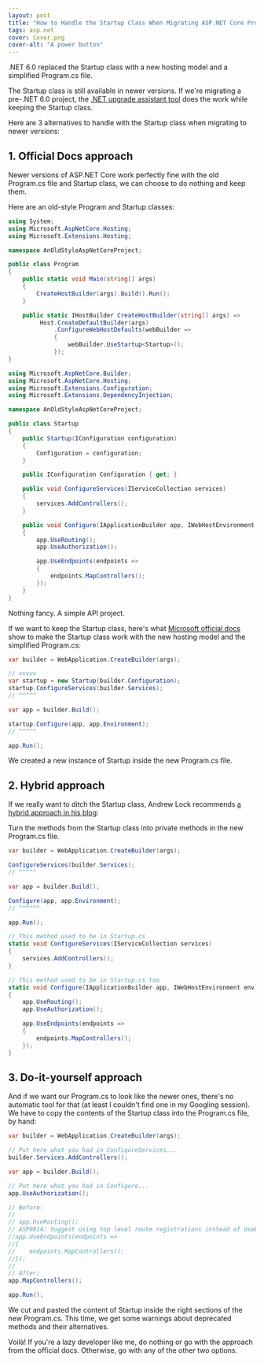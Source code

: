 ```yaml
---
layout: post
title: "How to Handle the Startup Class When Migrating ASP.NET Core Projects"
tags: asp.net
cover: Cover.png
cover-alt: "A power button" 
---
```


.NET 6.0 replaced the Startup class with a new hosting model and a simplified Program.cs file. 

The Startup class is still available in newer versions. If we're migrating a pre-.NET 6.0 project, the [.NET upgrade assistant tool](https://learn.microsoft.com/en-us/dotnet/core/porting/upgrade-assistant-overview) does the work while keeping the Startup class.

Here are 3 alternatives to handle with the Startup class when migrating to newer versions:

## 1. Official Docs approach

Newer versions of ASP.NET Core work perfectly fine with the old Program.cs file and Startup class, we can choose to do nothing and keep them.

Here are an old-style Program and Startup classes:

```csharp
using System;
using Microsoft.AspNetCore.Hosting;
using Microsoft.Extensions.Hosting;

namespace AnOldStyleAspNetCoreProject;

public class Program
{
    public static void Main(string[] args)
    {
        CreateHostBuilder(args).Build().Run();
    }

    public static IHostBuilder CreateHostBuilder(string[] args) =>
         Host.CreateDefaultBuilder(args)
             .ConfigureWebHostDefaults(webBuilder =>
             {
                 webBuilder.UseStartup<Startup>();
             });
}
```

```csharp
using Microsoft.AspNetCore.Builder;
using Microsoft.AspNetCore.Hosting;
using Microsoft.Extensions.Configuration;
using Microsoft.Extensions.DependencyInjection;

namespace AnOldStyleAspNetCoreProject;

public class Startup
{
    public Startup(IConfiguration configuration)
    {
        Configuration = configuration;
    }

    public IConfiguration Configuration { get; }

    public void ConfigureServices(IServiceCollection services)
    {
        services.AddControllers();
    }

    public void Configure(IApplicationBuilder app, IWebHostEnvironment env)
    {
        app.UseRouting();
        app.UseAuthorization();

        app.UseEndpoints(endpoints =>
        {
            endpoints.MapControllers();
        });
    }
}
```

Nothing fancy. A simple API project.

If we want to keep the Startup class, here's what [Microsoft official docs](https://learn.microsoft.com/en-us/aspnet/core/migration/50-to-60?view=aspnetcore-6.0&tabs=visual-studio#use-startup-with-the-new-minimal-hosting-model) show to make the Startup class work with the new hosting model and the simplified Program.cs:

```csharp
var builder = WebApplication.CreateBuilder(args);

// vvvvv
var startup = new Startup(builder.Configuration);
startup.ConfigureServices(builder.Services);
// ^^^^^

var app = builder.Build();

startup.Configure(app, app.Environment);
// ^^^^^

app.Run();
```

We created a new instance of Startup inside the new Program.cs file.

## 2. Hybrid approach

If we really want to ditch the Startup class, Andrew Lock recommends [a hybrid approach in his blog](https://andrewlock.net/exploring-dotnet-6-part-12-upgrading-a-dotnet-5-startup-based-app-to-dotnet-6/#option-3-local-methods-in-program-cs):

Turn the methods from the Startup class into private methods in the new Program.cs file.

```csharp
var builder = WebApplication.CreateBuilder(args);

ConfigureServices(builder.Services);
// ^^^^^

var app = builder.Build();

Configure(app, app.Environment);
// ^^^^^^

app.Run();

// This method used to be in Startup.cs
static void ConfigureServices(IServiceCollection services)
{
    services.AddControllers();
}

// This method used to be in Startup.cs too
static void Configure(IApplicationBuilder app, IWebHostEnvironment env)
{
    app.UseRouting();
    app.UseAuthorization();

    app.UseEndpoints(endpoints =>
    {
        endpoints.MapControllers();
    });
}
```

## 3. Do-it-yourself approach

And if we want our Program.cs to look like the newer ones, there's no automatic tool for that (at least I couldn't find one in my Googling session). We have to copy the contents of the Startup class into the Program.cs file, by hand:

```csharp
var builder = WebApplication.CreateBuilder(args);

// Put here what you had in ConfigureServices...
builder.Services.AddControllers();

var app = builder.Build();

// Put here what you had in Configure...
app.UseAuthorization();

// Before:
//
// app.UseRouting();
// ASP0014: Suggest using top level route registrations instead of UseEndpoints
//app.UseEndpoints(endpoints =>
//{
//    endpoints.MapControllers();
//});
//
// After:
app.MapControllers();

app.Run();
```

We cut and pasted the content of Startup inside the right sections of the new Program.cs. This time, we get some warnings about deprecated methods and their alternatives.

Voilà! If you're a lazy developer like me, do nothing or go with the approach from the official docs. Otherwise, go with any of the other two options.